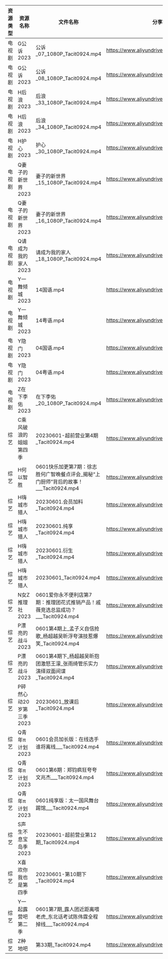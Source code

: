 | 资源类型 | 资源名称            | 文件名称                                                   | 分享链接                                      | 更新时间       |
| ---- | --------------- | ------------------------------------------------------ | ----------------------------------------- | ---------- |
| 电视剧  | G公诉2023         | 公诉_07_1080P_Tacit0924.mp4                              | https://www.aliyundrive.com/s/SKq7GkiMEWX | 2023-06-02 |
| 电视剧  | G公诉2023         | 公诉_08_1080P_Tacit0924.mp4                              | https://www.aliyundrive.com/s/SKq7GkiMEWX | 2023-06-02 |
| 电视剧  | H后浪2023         | 后浪_33_1080P_Tacit0924.mp4                              | https://www.aliyundrive.com/s/Ez3GKYEjsy9 | 2023-06-02 |
| 电视剧  | H后浪2023         | 后浪_34_1080P_Tacit0924.mp4                              | https://www.aliyundrive.com/s/Ez3GKYEjsy9 | 2023-06-02 |
| 电视剧  | H护心2023         | 护心_30_1080P_Tacit0924.mp4                              | https://www.aliyundrive.com/s/9HkxgS4UCNB | 2023-06-02 |
| 电视剧  | Q妻子的新世界2023     | 妻子的新世界_15_1080P_Tacit0924.mp4                          | https://www.aliyundrive.com/s/yCcfBeKwfU5 | 2023-06-02 |
| 电视剧  | Q妻子的新世界2023     | 妻子的新世界_16_1080P_Tacit0924.mp4                          | https://www.aliyundrive.com/s/yCcfBeKwfU5 | 2023-06-02 |
| 电视剧  | Q请成为我的家人2023    | 请成为我的家人_18_1080P_Tacit0924.mp4                         | https://www.aliyundrive.com/s/LVhk36Kw3hq | 2023-06-02 |
| 电视剧  | Y一舞倾城2023       | 14国语.mp4                                               | https://www.aliyundrive.com/s/rJHcZFVa1Tf | 2023-06-02 |
| 电视剧  | Y一舞倾城2023       | 14粤语.mp4                                               | https://www.aliyundrive.com/s/rJHcZFVa1Tf | 2023-06-02 |
| 电视剧  | Y隐门2023         | 04国语.mp4                                               | https://www.aliyundrive.com/s/3hQ1KUe4HeE | 2023-06-02 |
| 电视剧  | Y隐门2023         | 04粤语.mp4                                               | https://www.aliyundrive.com/s/3hQ1KUe4HeE | 2023-06-02 |
| 电视剧  | Z在下李佑2023       | 在下李佑_20_1080P_Tacit0924.mp4                            | https://www.aliyundrive.com/s/XDyqjGPExFg | 2023-06-02 |
| 综艺   | C乘风破浪的姐姐第四季     | 20230601-超前营业第4期_Tacit0924.mp4                         | https://www.aliyundrive.com/s/PtzrForHMqQ | 2023-06-02 |
| 综艺   | H何以智胜           | 0601快乐加更第7期：徐志胜何广智晚餐点评会_揭秘“上门厨师”背后的故事！___Tacit0924.mp4 | https://www.aliyundrive.com/s/yKEAMompzvW | 2023-06-02 |
| 综艺   | H嗨城市猎人          | 20230601.会员加料_Tacit0924.mp4                            | https://www.aliyundrive.com/s/oCtFBQkTxvY | 2023-06-02 |
| 综艺   | H嗨城市猎人          | 20230601.纯享_Tacit0924.mp4                              | https://www.aliyundrive.com/s/oCtFBQkTxvY | 2023-06-02 |
| 综艺   | H嗨城市猎人          | 20230601.衍生_Tacit0924.mp4                              | https://www.aliyundrive.com/s/oCtFBQkTxvY | 2023-06-02 |
| 综艺   | H嗨城市猎人          | 20230601_Tacit0924.mp4                                 | https://www.aliyundrive.com/s/oCtFBQkTxvY | 2023-06-02 |
| 综艺   | N女Z推理社2023      | 0601爱你永不便利店第7期：推理团花式推销产品！戚薇竞选总监成功？___Tacit0924.mp4     | https://www.aliyundrive.com/s/RA6dKYNxzLz | 2023-06-02 |
| 综艺   | P漂亮的战斗2023      | 0601第4期上_孟子义自信抢歌_杨超越吴昕浮夸演技惹爆笑_Tacit0924.mp4            | https://www.aliyundrive.com/s/4dnj9Y3gcW1 | 2023-06-02 |
| 综艺   | P漂亮的战斗2023      | 0601第4期下_杨超越吴昕抱团激怒王濛_张雨绮管乐实力演绎双面间谍_Tacit0924.mp4       | https://www.aliyundrive.com/s/4dnj9Y3gcW1 | 2023-06-02 |
| 综艺   | P砰然心动20岁第三季2023 | 20230601_放课后_Tacit0924.mp4                             | https://www.aliyundrive.com/s/vX9oHZyPy6Y | 2023-06-02 |
| 综艺   | Q青年π计划2023      | 0601会员加长版：在线选手谁将离线___Tacit0924.mp4                     | https://www.aliyundrive.com/s/PReFQ8C6eAn | 2023-06-02 |
| 综艺   | Q青年π计划2023      | 0601第6期：郑钧疯狂夸夸文兆杰___Tacit0924.mp4                      | https://www.aliyundrive.com/s/PReFQ8C6eAn | 2023-06-02 |
| 综艺   | Q青年π计划2023      | 0601纯享版：太一国风舞台踢馆___Tacit0924.mp4                       | https://www.aliyundrive.com/s/PReFQ8C6eAn | 2023-06-02 |
| 综艺   | S声生不息宝岛季2023    | 20230601-超前营业第12期_Tacit0924.mp4                        | https://www.aliyundrive.com/s/DYfi2UqaM76 | 2023-06-02 |
| 综艺   | X喜欢你我也是第四季      | 20230601-第10期下_Tacit0924.mp4                           | https://www.aliyundrive.com/s/rA7sxekEMmS | 2023-06-02 |
| 综艺   | Y一起露营吧第二季       | 0601第7期_露人团近距离喂老虎_东北话考试陈伟霆全程掉线___Tacit0924.mp4         | https://www.aliyundrive.com/s/Fn5hroTsXMn | 2023-06-02 |
| 综艺   | Z种地吧            | 第33期_Tacit0924.mp4                                     | https://www.aliyundrive.com/s/X646VT8wnFZ | 2023-06-02 |
